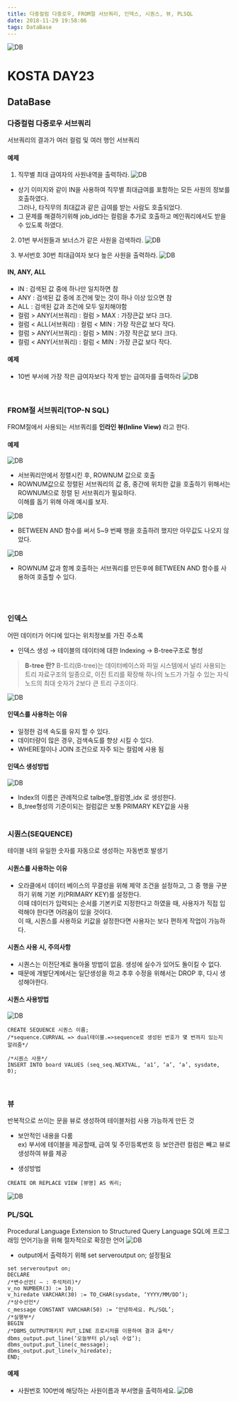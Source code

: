 ```yaml
---
title: 다중컬럼 다중로우, FROM절 서브쿼리, 인덱스, 시퀀스, 뷰, PLSQL
date: 2018-11-29 19:58:06
tags: DataBase
---
```

![DB](/images/oracledb_logo.png)
# KOSTA DAY23
## DataBase

### 다중컬럼 다중로우 서브쿼리
서브쿼리의 결과가 여러 컬럼 및 여러 행인 서브쿼리

#### 예제
1. 직무별 최대 급여자의 사원내역을 출력하라.
![DB](/images/database/DB04-01.png)
- 상기 이미지와 같이 IN을 사용하여 직무별 최대급여를 포함하는 모든 사원의 정보를 호출하였다.   
그러나, 타직무의 최대값과 같은 급여를 받는 사람도 호출되었다.
- 그 문제를 해결하기위해 job_id라는 컬럼을 추가로 호출하고 메인쿼리에서도 받을 수 있도록 하였다.

2. 01번 부서원들과 보너스가 같은 사원을 검색하라.
![DB](/images/database/DB04-02.png)

3. 부서번호 30번 최대급여자 보다 높은 사원을 출력하라.
![DB](/images/database/DB04-03.png)

#### IN, ANY, ALL
- IN : 검색된 값 중에 하나만 일치하면 참
- ANY : 검색된 값 중에 조건에 맞는 것이 하나 이상 있으면 참
- ALL : 검색된 값과 조건에 모두 일치해야함
- 컬럼 > ANY(서브쿼리) : 컬럼 > MAX : 가장큰값 보다 크다.
- 컬럼 < ALL(서브쿼리) : 컬럼 < MIN : 가장 작은값 보다 작다.
- 컬럼 > ANY(서브쿼리) : 컬럼 > MIN : 가장 작은값 보다 크다.
- 컬럼 < ANY(서브쿼리) : 컬럼 < MIN : 가장 큰값 보다 작다.

#### 예제
- 10번 부서에 가장 작은 급여자보다 작게 받는 급여자를 출력하라
![DB](/images/database/DB04-04.png)
<br>

### FROM절 서브쿼리(TOP-N SQL)
FROM절에서 사용되는 서브쿼리를 **인라인 뷰(Inline View)** 라고 한다.

#### 예제
![DB](/images/database/DB04-05.png)
- 서브쿼리안에서 정렬시킨 후, ROWNUM 값으로 호출
- ROWNUM값으로 정렬된 서브쿼리의 값 중, 중간에 위치한 값을 호출하기 위해서는 ROWNUM으로 정렬 된 서브쿼리가 필요하다.   
이해를 돕기 위해 아래 예시를 보자.

![DB](/images/database/DB04-06.png)
- BETWEEN AND 함수를 써서 5~9 번째 행을 호출하려 했지만 아무값도 나오지 않았다.

![DB](/images/database/DB04-07.png)
- ROWNUM 값과 함께 호출하는 서브쿼리를 만든후에 BETWEEN AND 함수를 사용하여 호출할 수 있다.

<br><br>

### 인덱스
어떤 데이터가 어디에 있다는 위치정보를 가진 주소록

- 인덱스 생성 → 테이블의 데이터에 대한 Indexing → B-tree구조로 형성

> **B-tree 란?**
B-트리(B-tree)는 데이터베이스와 파일 시스템에서 널리 사용되는 트리 자료구조의 일종으로, 이진 트리를 확장해 하나의 노드가 가질 수 있는 자식 노드의 최대 숫자가 2보다 큰 트리 구조이다.

![DB](/images/database/DB04-08.png)

#### 인덱스를 사용하는 이유
- 일정한 검색 속도를 유지 할 수 있다.
- 데이터량이 많은 경우, 검색속도를 향상 시킬 수 있다.
- WHERE절이나 JOIN 조건으로 자주 되는 컬럼에 사용 됨

#### 인덱스 생성방법
![DB](/images/database/DB04-09.png)
- Index의 이름은 관례적으로 talbe명_컬럼명_idx 로 생성한다.
- B_tree형성의 기준이되는 컬럼값은 보통 PRIMARY KEY값을 사용
<br><br>

### 시퀀스(SEQUENCE)
테이블 내의 유일한 숫자를 자동으로 생성하는 자동번호 발생기

#### 시퀀스를 사용하는 이유
- 오라클에서 데이터 베이스의 무결성을 위해 제약 조건을 설정하고, 그 중 행을 구분하기 위해 기본 키(PRIMARY KEY)를 설정한다.    
이때 데이터가 입력되는 순서를 기본키로 지정한다고 하였을 때, 사용자가 직접 입력해야 한다면 어려움이 있을 것이다.    
이 때, 시퀀스를 사용하요 키값을 설정한다면 사용자는 보다 편하게 작업이 가능하다.

#### 시퀀스 사용 시, 주의사항
- 시퀀스는 이전단계로 돌아올 방법이 없음. 생성에 실수가 있어도 돌이킬 수 없다.
- 때문에 개발단계에서는 일단생성을 하고 추후 수정을 위해서는 DROP 후, 다시 생성해야한다.

#### 시퀀스 사용방법
![DB](/images/database/DB04-10.png)
```
CREATE SEQUENCE 시퀀스 이름;
/*sequence.CURRVAL => dual테이블.=>sequence로 생성된 번호가 몇 번까지 있는지 알려줌*/

/*시퀀스 사용*/
INSERT INTO board VALUES (seq_seq.NEXTVAL, ‘a1’, ‘a’, ‘a’, sysdate, 0);
```
<br>

### 뷰
반복적으로 쓰이는 문을 뷰로 생성하여 테이블처럼 사용 가능하게 만든 것

- 보안적인 내용을 다룸   
ex) 부서에 테이블을 제공할때, 급여 및 주민등록번호 등 보안관련 컬럼은 빼고 뷰로 생성하여 뷰를 제공

- 생성방법
```
CREATE OR REPLACE VIEW [뷰명] AS 쿼리;
```
![DB](/images/database/DB04-11.png)
<br>

### PL/SQL
Procedural Language Extension to Structured Query Language
SQL에 프로그래밍 언어기능을 위해 절차적으로 확장한 언어
![DB](/images/database/DB04-12.png)

- output에서 출력하기 위해 set serveroutput on; 설정필요

```
set serveroutput on;
DECLARE
/*변수선언( — : 주석처리)*/
v_no NUMBER(3) := 10;
v_hiredate VARCHAR(30) := TO_CHAR(sysdate, ‘YYYY/MM/DD’);
/*상수선언*/
c_message CONSTANT VARCHAR(50) := ‘안녕하세요. PL/SQL’;
/*실행부*/
BEGIN
/*DBMS_OUTPUT패키지 PUT_LINE 프로시저를 이용하여 결과 출력*/
dbms_output.put_line(‘오늘부터 pl/sql 수업’);
dbms_output.put_line(c_message);
dbms_output.put_line(v_hiredate);
END;
```

#### 예제
- 사원번호 100번에 해당하는 사원이름과 부서명을 출력하세요.
![DB](/images/database/DB04-13.png)
<br>
